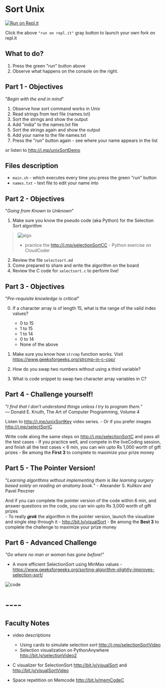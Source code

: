 
# Sort Unix 
[![Run on Repl.it](https://repl.it/badge/github/kgashok/sortUnix)](https://repl.it/github/kgashok/sortUnix)

Click the above `"run on repl.it"` gray button to launch your own fork on repl.it 


## What to do? 
  1. Press the green "run" button above 
  2. Observe what happens on the console on the right. 

## Part 1 - Objectives 
"_Begin with the end in mind_"

  1. Observe how sort command works in Unix
  2. Read strings from text file (names.txt)
  3. Sort the strings and show the output
  4. Add "india" to the names.txt file 
  5. Sort the strings again and show the output
  6. Add your name to the file names.txt 
  7. Press the "run" button again - see where your name appears in the list   

  or listen to http://j.mp/unixSortDemo


## Files description 
  - `main.sh` - which executes every time you press the green "run" button  
  - `names.txt` - text file to edit your name into 


## Part 2 - Objectives  
"_Going from Known to Unknown_"

  1. Make sure you know the pseudo code (aka Python) for the Selection Sort algorithm
  > ![algo](https://i.imgur.com/iQbEbrf.jpg)
  > - practice the http://j.mp/selectionSortCC - Python exercise on CloudCoder 

  2. Review the file `selectsort.md` 
  3. Come prepared to share and write the algorithm on the board 
  4. Review the C code for `selectsort.c` to perform live! 

## Part 3 - Objectives  
"_Pre-requisite knowledge is critical_"  

  0. If a character array is of length 15, what is the range of the valid index values? 
     - 0 to 15 
     - 1 to 15 
     - 1 to 14
     - 0 to 14
     - None of the above
  
  1. Make sure you know how `strcmp` function works. Visit https://www.geeksforgeeks.org/strcmp-in-c-cpp/
  2. How do you swap two numbers without using a third variable?
  3. What is code snippet to swap two character array variables in C? 

## Part 4 - Challenge yourself! 
"_I find that I don’t understand things unless I try to program them._"   
 — Donald E. Knuth, The Art of Computer Programming, Volume 4  


Listen to http://j.mp/unixSortKey video series. 
    - Or if you prefer images http://j.mp/selectSortC

Write code along the same steps on http://j.mp/selectionSortC and pass all the test cases
    - If you practice well, and compete in the liveCoding session, and finish all the test cases < 6 min, you can win upto Rs 1,000 worth of gift prizes
    - Be among the **First 3** to complete to maximize your prize money

## Part 5 - The Pointer Version!
"_Learning algorithms without implementing them is like learning surgery based solely on reading an anatomy book._" - Alexander S. Kulikov and Pavel Pevzner

And if you can complete the pointer version of the code within 6 min, and answer questions on the code, you can win upto Rs 3,000 worth of gift prizes  
    - To really _**grok**_ the algorithm in the pointer version, launch the visualizer and single step through it - http://bit.ly/visualSort
    - Be among the **Best 3** to complete the challenge to maximize your prize money

## Part 6 - Advanced Challenge
_"Go where no man or woman has gone before!"_

- A more efficient SelectionSort using MinMax values - https://www.geeksforgeeks.org/sorting-algorithm-slightly-improves-selection-sort/

![code](https://i.imgur.com/o7K1gYB.jpg)

# ----

## Faculty Notes

- video descriptions  
	-  Using cards to simulate selection sort   http://j.mp/selectionSortVideo  
	- Selection visualization on PythonAnywhere http://bit.ly/selectionVideo2  

- C visualizer for SelectionSort  http://bit.ly/visualSort and http://bit.ly/visualSortVideo

- Space repetition on Memcode http://bit.ly/memCodeC  
